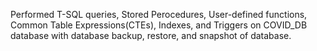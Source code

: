 Performed T-SQL queries, Stored Perocedures, User-defined functions, Common Table Expressions(CTEs), Indexes, and Triggers on COVID_DB database with database backup, restore, and snapshot of database.
